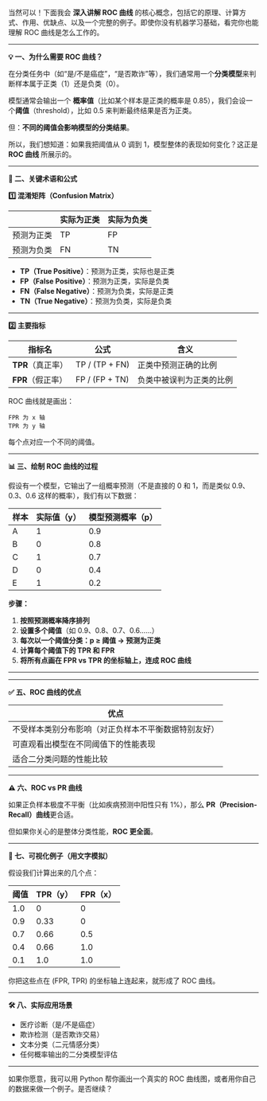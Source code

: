 当然可以！下面我会 **深入讲解 ROC 曲线** 的核心概念，包括它的原理、计算方式、作用、优缺点、以及一个完整的例子。即使你没有机器学习基础，看完你也能理解 ROC 曲线是怎么工作的。

---

**💡 一、为什么需要 ROC 曲线？**

在分类任务中（如“是/不是癌症”，“是否欺诈”等），我们通常用一个**分类模型**来判断样本属于正类（1）还是负类（0）。

模型通常会输出一个 **概率值**（比如某个样本是正类的概率是 0.85），我们会设一个**阈值**（threshold），比如 0.5 来判断最终结果是否为正类。

但：**不同的阈值会影响模型的分类结果**。

所以，我们想知道：如果我把阈值从 0 调到 1，模型整体的表现如何变化？这正是 **ROC 曲线** 所展示的。

---

**📘 二、关键术语和公式**

**1️⃣ 混淆矩阵（Confusion Matrix）**

|       | 实际为正类 | 实际为负类 |
| ----- | ----- | ----- |
| 预测为正类 | TP    | FP    |
| 预测为负类 | FN    | TN    |

* **TP（True Positive）**：预测为正类，实际也是正类
* **FP（False Positive）**：预测为正类，实际是负类
* **FN（False Negative）**：预测为负类，实际是正类
* **TN（True Negative）**：预测为负类，实际是负类

---

**2️⃣ 主要指标**

| 指标名          | 公式             | 含义           |
| ------------ | -------------- | ------------ |
| **TPR**（真正率） | TP / (TP + FN) | 正类中预测正确的比例   |
| **FPR**（假正率） | FP / (FP + TN) | 负类中被误判为正类的比例 |

ROC 曲线就是画出：

```
FPR 为 x 轴
TPR 为 y 轴
```

每个点对应一个不同的阈值。

---

**📊 三、绘制 ROC 曲线的过程**

假设有一个模型，它输出了一组概率预测（不是直接的 0 和 1，而是类似 0.9、0.3、0.6 这样的概率），我们有以下数据：

| 样本 | 实际值（y） | 模型预测概率（p） |
| -- | ------ | --------- |
| A  | 1      | 0.9       |
| B  | 0      | 0.8       |
| C  | 1      | 0.7       |
| D  | 0      | 0.4       |
| E  | 1      | 0.2       |

**步骤：**

1. **按照预测概率降序排列**
2. **设置多个阈值**（如 0.9、0.8、0.7、0.6……）
3. **每次以一个阈值分类：p ≥ 阈值 → 预测为正类**
4. **计算每个阈值下的 TPR 和 FPR**
5. **将所有点画在 FPR vs TPR 的坐标轴上，连成 ROC 曲线**

---

---

**✅ 五、ROC 曲线的优点**

| 优点                         |
| -------------------------- |
| 不受样本类别分布影响（对正负样本不平衡数据特别友好） |
| 可直观看出模型在不同阈值下的性能表现         |
| 适合二分类问题的性能比较               |

---

**⚠️ 六、ROC vs PR 曲线**

如果正负样本极度不平衡（比如疾病预测中阳性只有 1%），那么 **PR（Precision-Recall）曲线**更合适。

但如果你关心的是整体分类性能，**ROC 更全面**。

---

**🧪 七、可视化例子（用文字模拟）**

假设我们计算出来的几个点：

| 阈值  | TPR（y） | FPR（x） |
| --- | ------ | ------ |
| 1.0 | 0      | 0      |
| 0.9 | 0.33   | 0      |
| 0.7 | 0.66   | 0.5    |
| 0.4 | 0.66   | 1.0    |
| 0.1 | 1.0    | 1.0    |

你把这些点在 (FPR, TPR) 的坐标轴上连起来，就形成了 ROC 曲线。

---

**🛠 八、实际应用场景**

* 医疗诊断（是/不是癌症）
* 欺诈检测（是否欺诈交易）
* 文本分类（二元情感分类）
* 任何概率输出的二分类模型评估

---

如果你愿意，我可以用 Python 帮你画出一个真实的 ROC 曲线图，或者用你自己的数据来做一个例子。是否继续？

